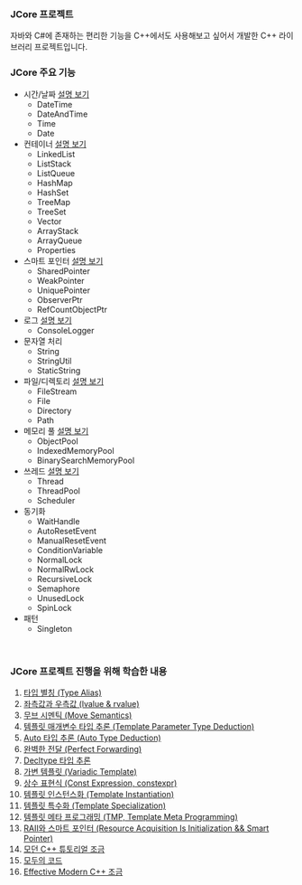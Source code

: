 ### JCore 프로젝트
자바와 C#에 존재하는 편리한 기능을 C++에서도 사용해보고 싶어서 개발한 C++ 라이브러리 프로젝트입니다.


### JCore 주요 기능
 - 시간/날짜 [설명 보기](./project_jcore-feature-time.md)
   * DateTime
   * DateAndTime
   * Time
   * Date
 - 컨테이너 [설명 보기](./project_jcore-feature-container.md)
   * LinkedList
   * ListStack
   * ListQueue
   * HashMap
   * HashSet
   * TreeMap
   * TreeSet
   * Vector
   * ArrayStack
   * ArrayQueue
   * Properties
 - 스마트 포인터 [설명 보기](./project_jcore-feature-smart-pointer.md)
   * SharedPointer
   * WeakPointer
   * UniquePointer
   * ObserverPtr
   * RefCountObjectPtr
 - 로그 [설명 보기](./project_jcore-feature-logger.md)
   * ConsoleLogger
 - 문자열 처리
   * String
   * StringUtil
   * StaticString
 - 파일/디렉토리 [설명 보기](./project_jcore-feature-filesystem.md)
   * FileStream
   * File
   * Directory
   * Path
 - 메모리 풀 [설명 보기](./project_jcore-feature-memory-pool.md)
   * ObjectPool
   * IndexedMemoryPool
   * BinarySearchMemoryPool
 - 쓰레드 [설명 보기](./project_jcore-feature-thread.md)
   * Thread
   * ThreadPool
   * Scheduler
 - 동기화
   * WaitHandle
   * AutoResetEvent
   * ManualResetEvent
   * ConditionVariable
   * NormalLock
   * NormalRwLock
   * RecursiveLock
   * Semaphore
   * UnusedLock
   * SpinLock
 - 패턴
   * Singleton

<br>

### JCore 프로젝트 진행을 위해 학습한 내용
1. [타입 별칭 (Type Alias)](https://blog.naver.com/wjdeh313/222615121589)
2. [좌측값과 우측값 (lvalue & rvalue)](https://blog.naver.com/wjdeh313/222615121910)
3. [무브 시멘틱 (Move Semantics)](https://blog.naver.com/wjdeh313/222615341416)
4. [템플릿 매개변수 타입 추론 (Template Parameter Type Deduction)](https://blog.naver.com/wjdeh313/222616847683)
5. [Auto 타입 추론 (Auto Type Deduction)](https://blog.naver.com/wjdeh313/222616913687)
6. [완벽한 전달 (Perfect Forwarding)](https://blog.naver.com/wjdeh313/222617856774)
7. [Decltype 타입 추론](https://blog.naver.com/wjdeh313/222618643998)
8. [가변 템플릿 (Variadic Template)](https://blog.naver.com/wjdeh313/222620715563)
9. [상수 표현식 (Const Expression, constexpr)](https://blog.naver.com/wjdeh313/222621831140)
10. [템플릿 인스턴스화 (Template Instantiation)](https://blog.naver.com/wjdeh313/222622599396)
11. [템플릿 특수화 (Template Specialization)](https://blog.naver.com/wjdeh313/222623206660)
12. [템플릿 메타 프로그래밍 (TMP, Template Meta Programming)](https://blog.naver.com/wjdeh313/222623922363)
13. [RAII와 스마트 포인터 (Resource Acquisition Is Initialization && Smart Pointer)](https://blog.naver.com/wjdeh313/222624820932)
14. [모던 C++ 튜토리얼 조금](https://github.com/changkun/modern-cpp-tutorial)
15. [모두의 코드](https://modoocode.com/221#page-heading-1)
16. [Effective Modern C++ 조금](http://ajwmain.iptime.org/programming/book_summary/%5B03%5Deffective_modern_cpp/effective_modern_cpp.html)